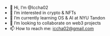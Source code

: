 - 👋 Hi, I’m @Iccha02
- 👀 I’m interested in crypto & NFTs
- 🌱 I’m currently learning OS & AI at NYU Tandon
- 💞️ I’m looking to collaborate on web3 projects
- 📫 How to reach me: iccha02@gmail.com

<!---
Iccha02/Iccha02 is a ✨ special ✨ repository because its `README.md` (this file) appears on your GitHub profile.
You can click the Preview link to take a look at your changes.
--->
